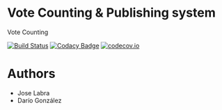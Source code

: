 # Vote Counting & Publishing system

Vote Counting

[![Build Status](https://travis-ci.org/Arquisoft/VoteCounting_4b.svg?branch=master)](https://travis-ci.org/Arquisoft/VoteCounting_4b)
[![Codacy Badge](https://api.codacy.com/project/badge/grade/5149f3d57fcf4b029a03717621420b5b)](https://www.codacy.com/app/jelabra/VoteCounting_4b)
[![codecov.io](https://codecov.io/github/Arquisoft/VoteCounting_4b/coverage.svg?branch=master)](https://codecov.io/github/Arquisoft/VoteCounting_4b?branch=master)


# Authors

* Jose Labra
* Darío González





